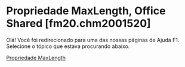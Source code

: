 
# Propriedade MaxLength, Office Shared [fm20.chm2001520]

Olá! Você foi redirecionado para uma das nossas páginas de Ajuda F1. Selecione o tópico que estava procurando abaixo.

[Propriedade MaxLength](http://msdn.microsoft.com/library/6cc016ef-333a-9e7a-aacb-323717915f9f%28Office.15%29.aspx)
